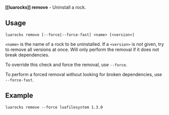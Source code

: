 **[[luarocks]] remove** - Uninstall a rock.

## Usage

`luarocks remove [--force|--force-fast] <name> [<version>]`

`<name>` is the name of a rock to be uninstalled.
If a `<version>` is not given, try to remove all versions at once.
Will only perform the removal if it does not break dependencies.

To override this check and force the removal, use `--force`.

To perform a forced removal without looking for broken dependencies,
use `--force-fast`.

## Example

```
luarocks remove --force luafilesystem 1.3.0
```
